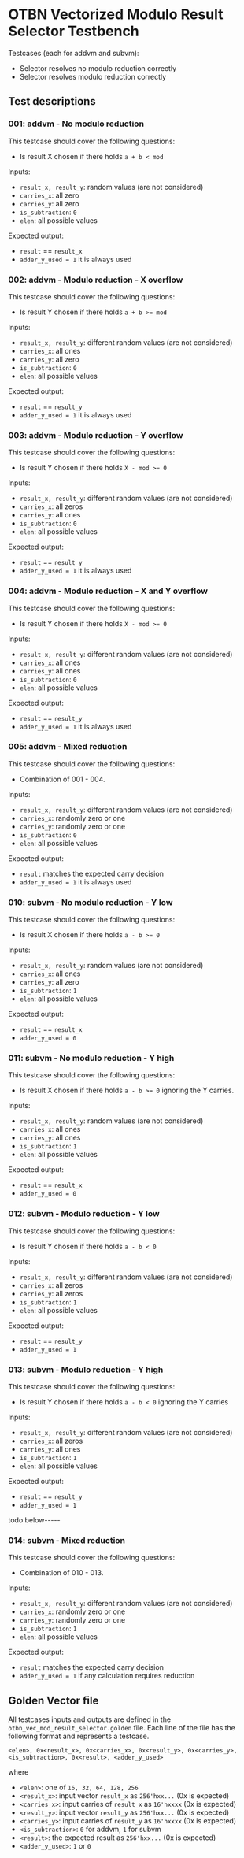 # OTBN Vectorized Modulo Result Selector Testbench

Testcases (each for addvm and subvm):
- Selector resolves no modulo reduction correctly
- Selector resolves modulo reduction correctly

## Test descriptions

### 001: addvm - No modulo reduction
This testcase should cover the following questions:
- Is result X chosen if there holds `a + b < mod`

Inputs:
- `result_x, result_y`: random values (are not considered)
- `carries_x`: all zero
- `carries_y`: all zero
- `is_subtraction`: `0`
- `elen`: all possible values

Expected output:
- `result` == `result_x`
- `adder_y_used = 1` it is always used

### 002: addvm - Modulo reduction - X overflow
This testcase should cover the following questions:
- Is result Y chosen if there holds `a + b >= mod`

Inputs:
- `result_x, result_y`: different random values (are not considered)
- `carries_x`: all ones
- `carries_y`: all zero
- `is_subtraction`: `0`
- `elen`: all possible values

Expected output:
- `result` == `result_y`
- `adder_y_used = 1` it is always used

### 003: addvm - Modulo reduction - Y overflow
This testcase should cover the following questions:
- Is result Y chosen if there holds `X - mod >= 0`

Inputs:
- `result_x, result_y`: different random values (are not considered)
- `carries_x`: all zeros
- `carries_y`: all ones
- `is_subtraction`: `0`
- `elen`: all possible values

Expected output:
- `result` == `result_y`
- `adder_y_used = 1` it is always used

### 004: addvm - Modulo reduction - X and Y overflow
This testcase should cover the following questions:
- Is result Y chosen if there holds `X - mod >= 0`

Inputs:
- `result_x, result_y`: different random values (are not considered)
- `carries_x`: all ones
- `carries_y`: all ones
- `is_subtraction`: `0`
- `elen`: all possible values

Expected output:
- `result` == `result_y`
- `adder_y_used = 1` it is always used

### 005: addvm - Mixed reduction
This testcase should cover the following questions:
- Combination of 001 - 004.

Inputs:
- `result_x, result_y`: different random values (are not considered)
- `carries_x`: randomly zero or one
- `carries_y`: randomly zero or one
- `is_subtraction`: `0`
- `elen`: all possible values

Expected output:
- `result` matches the expected carry decision
- `adder_y_used = 1` it is always used


### 010: subvm - No modulo reduction - Y low
This testcase should cover the following questions:
- Is result X chosen if there holds `a - b >= 0`

Inputs:
- `result_x, result_y`: random values (are not considered)
- `carries_x`: all ones
- `carries_y`: all zero
- `is_subtraction`: `1`
- `elen`: all possible values

Expected output:
- `result` == `result_x`
- `adder_y_used = 0`

### 011: subvm - No modulo reduction - Y high
This testcase should cover the following questions:
- Is result X chosen if there holds `a - b >= 0` ignoring the Y carries.

Inputs:
- `result_x, result_y`: random values (are not considered)
- `carries_x`: all ones
- `carries_y`: all ones
- `is_subtraction`: `1`
- `elen`: all possible values

Expected output:
- `result` == `result_x`
- `adder_y_used = 0`

### 012: subvm - Modulo reduction - Y low
This testcase should cover the following questions:
- Is result Y chosen if there holds `a - b < 0`

Inputs:
- `result_x, result_y`: different random values (are not considered)
- `carries_x`: all zeros
- `carries_y`: all zeros
- `is_subtraction`: `1`
- `elen`: all possible values

Expected output:
- `result` == `result_y`
- `adder_y_used = 1`

### 013: subvm - Modulo reduction - Y high
This testcase should cover the following questions:
- Is result Y chosen if there holds `a - b < 0` ignoring the Y carries

Inputs:
- `result_x, result_y`: different random values (are not considered)
- `carries_x`: all zeros
- `carries_y`: all ones
- `is_subtraction`: `1`
- `elen`: all possible values

Expected output:
- `result` == `result_y`
- `adder_y_used = 1`

todo below-----
### 014: subvm - Mixed reduction
This testcase should cover the following questions:
- Combination of 010 - 013.

Inputs:
- `result_x, result_y`: different random values (are not considered)
- `carries_x`: randomly zero or one
- `carries_y`: randomly zero or one
- `is_subtraction`: `1`
- `elen`: all possible values

Expected output:
- `result` matches the expected carry decision
- `adder_y_used = 1` if any calculation requires reduction

## Golden Vector file
All testcases inputs and outputs are defined in the `otbn_vec_mod_result_selector.golden` file.
Each line of the file has the following format and represents a testcase.
```
<elen>, 0x<result_x>, 0x<carries_x>, 0x<result_y>, 0x<carries_y>, <is_subtraction>, 0x<result>, <adder_y_used>
```
where
- `<elen>`: one of `16, 32, 64, 128, 256`
- `<result_x>`: input vector `result_x` as `256'hxx...` (0x is expected)
- `<carries_x>`: input carries of `result_x` as `16'hxxxx` (0x is expected)
- `<result_y>`: input vector `result_y` as `256'hxx...` (0x is expected)
- `<carries_y>`: input carries of `result_y` as `16'hxxxx` (0x is expected)
- `<is_subtraction>`: `0` for addvm, `1` for subvm
- `<result>`: the expected result as `256'hxx...` (0x is expected)
- `<adder_y_used>`: `1` or `0`
